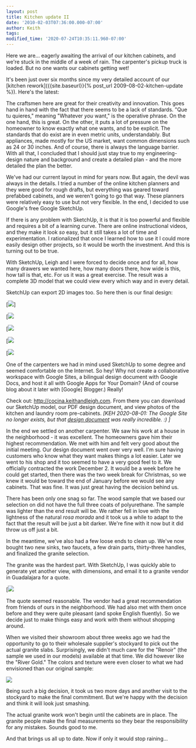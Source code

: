```yaml
---
layout: post
title: Kitchen update II
date: '2010-02-03T07:36:00.000-07:00'
author: Keith
tags:
modified_time: '2020-07-24T10:35:11.960-07:00'
---
```

Here we are... eagerly awaiting the arrival of our kitchen cabinets, and
we're stuck in the middle of a week of rain. The carpenter's pickup
truck is loaded. But no one wants our cabinets getting wet!

It's been just over six months since my very detailed account of our
[kitchen rework]({{site.baseurl}}{% post_url 2009-08-02-kitchen-update %}).
Here's the latest:

The craftsmen here are great for their creativity and innovation. This
goes hand in hand with the fact that there seems to be a lack of
standards. "Que tu quieres," meaning "Whatever *you* want," is the
operative phrase. On the one hand, this is great. On the other, it puts
a lot of pressure on the homeowner to know exactly what one wants, and
to be explicit. The standards that do exist are in even metric units,
understandably. But appliances, made mostly for the US market, want
common dimensions such as 24 or 30 inches. And of course, there is
always the language barrier. With all that, I concluded that I should
just stay true to my engineering-design nature and background and create
a detailed plan - and the more detailed the plan the better.

We've had our current layout in mind for years now. But again, the devil
was always in the details. I tried a number of the online kitchen
planners and they were good for rough drafts, but everything was geared
toward prefabbed cabinets, and we weren't going to go that way. These
planners were relatively easy to use but not very flexible. In the end,
I decided to use Google's free Google SketchUp.

If there is any problem with SketchUp, it is that it is too powerful and
flexible and requires a bit of a learning curve. There are online
instructional videos, and they make it look *so* easy, but it still
takes a lot of time and experimentation. I rationalized that once I
learned how to use it I could more easily design other projects, so it
would be worth the investment. And this is turning out to be true.

With SketchUp, Leigh and I were forced to decide once and for all, how
many drawers we wanted here, how many doors there, how wide is this, how
tall is that, etc. For us it was a great exercise. The result was a
complete 3D model that we could view every which way and in every
detail.

SketchUp can export 2D images too. So here then is our final design:

[![]({{site.baseurl}}/assets/images/Cocina%20de%20Ernesto%20v%2052A.jpg)]

[![]({{site.baseurl}}/assets/images/Cocina%20de%20Ernesto%20v%2052B.jpg)

[![]({{site.baseurl}}/assets/images/Cocina%20de%20Ernesto%20v%2052C.jpg)

[![]({{site.baseurl}}/assets/images/Cocina%20de%20Ernesto%20v%2052%20D%200.jpg)

[![]({{site.baseurl}}/assets/images/Laundry%2021A.jpg)

One of the carpenters we had in mind used SketchUp to some degree and
seemed comfortable on the Internet. So hey! Why not create a
collaborative workspace with Google Sites, a bilingual design document
with Google Docs, and host it all with Google Apps for Your Domain? (And
of course blog about it later with \[Google\] Blogger.) Really!

Check out: http://cocina.keithandleigh.com.
From there you can download our SketchUp model, our PDF design document,
and view photos of the kitchen and laundry room pre-cabinets.
*\[KEH 2020-08-01: The Google Site no longer exists, but that
[design document](https://drive.google.com/file/d/1tPKpxbT-5DOYRYc5IASsRd77Ik3R_3Nb/view?usp=sharing)
was really incredible. :) \]*

In the end we settled on another carpenter. We saw his work at a house
in the neighborhood - it was excellent. The homeowners gave him their
highest recommendation. We met with him and felt very good about the
initial meeting. Our design document went over very well. I'm sure
having customers who know what they want makes things a lot easier.
Later we went to his shop and it too seemed to have a very good feel to
it. We officially contracted the work December 2. It would be a week
before he could get started, then there was the two week break for
Christmas, so we knew it would be toward the end of January before we
would see any cabinets. That was fine. It was just great having the
decision behind us.

There has been only one snag so far. The wood sample that we based our
selection on did not have the full three coats of polyurethane. The
sample was lighter than the end result will be. We rather fell in love
with the lightness of the natural *rosa morada* and it took us a while
to adapt to the fact that the result will be just a bit darker. We're
fine with it now but it did throw us off just a bit.

In the meantime, we've also had a few loose ends to clean up. We've now
bought two new sinks, two faucets, a few drain parts, thirty-three
handles, and finalized the granite selection.

The granite was the hardest part. With SketchUp, I was quickly able to
generate yet another view, with dimensions, and email it to a granite
vendor in Guadalajara for a quote.

[![]({{site.baseurl}}/assets/images/Cocina%20de%20Ernesto%20v%2052%20A.jpg)

The quote seemed reasonable. The vendor had a great recommendation from
friends of ours in the neighborhood. We had also met with them once
before and they were quite pleasant (and spoke English fluently). So we
decide just to make things easy and work with them without shopping
around.

When we visited their showroom about three weeks ago we had the
opportunity to go to their wholesale supplier's stockyard to pick out
the actual granite slabs. Surprisingly, we didn't much care for the
"Renoir" (the sample we used in our models) available at that time. We
did however like the "River Gold." The colors and texture were even
closer to what we had envisioned than our original sample:

[![]({{site.baseurl}}/assets/images/IMG_6515.JPG)]({{site.baseurl}}/assets/images/IMG_6515.JPG)

Being such a big decision, it took us two more days and another visit to
the stockyard to make the final commitment. But we're happy with the
decision and think it will look just smashing.

The actual granite work won't begin until the cabinets are in place. The
granite people make the final measurements so they bear the
responsibility for any mistakes. Sounds good to me.

And that brings us all up to date. Now if only it would stop raining...
